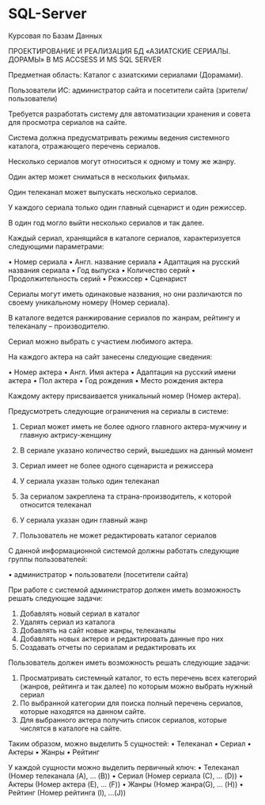 # SQL-Server
Курсовая по Базам Данных


ПРОЕКТИРОВАНИЕ И РЕАЛИЗАЦИЯ БД
«АЗИАТСКИЕ СЕРИАЛЫ. ДОРАМЫ»
В MS ACCSESS И MS SQL SERVER


Предметная область: Каталог с азиатскими сериалами (Дорамами).

Пользователи ИС: администратор сайта и посетители сайта (зрители/пользователи)

Требуется разработать систему для автоматизации хранения и совета для просмотра 
сериалов на сайте. 

Система должна предусматривать режимы ведения системного каталога, отражающего 
перечень сериалов.

Несколько сериалов могут относиться к одному и тому же жанру. 

Один актер может сниматься в нескольких фильмах. 

Один телеканал может выпускать несколько сериалов. 

У каждого сериала только один главный сценарист и один режиссер. 

В один год могло выйти несколько сериалов и так далее.

Каждый сериал, хранящийся в каталоге сериалов, характеризуется следующими 
параметрами:

• Номер сериала
• Англ. название сериала
• Адаптация на русский названия сериала
• Год выпуска
• Количество серий
• Продолжительность серий
• Режиссер
• Сценарист

Сериалы могут иметь одинаковые названия, но они различаются по своему уникальному 
номеру (Номер сериала).

В каталоге ведется ранжирование сериалов по жанрам, рейтингу и телеканалу –
производителю.

Сериал можно выбрать с участием любимого актера.

На каждого актера на сайт занесены следующие сведения:

• Номер актера
• Англ. Имя актера
• Адаптация на русский имени актера
• Пол актера
• Год рождения
• Место рождения актера

Каждому актеру присваивается уникальный номер (Номер актера).

Предусмотреть следующие ограничения на сериалы в системе:

1. Сериал может иметь не более одного главного актера-мужчину и главную 
актрису-женщину

3. В сериале указано количество серий, вышедших на данный момент
   
5. Сериал имеет не более одного сценариста и режиссера
   
7. У сериала указан только один телеканал
   
9. За сериалом закреплена та страна-производитель, к которой относится телеканал
    
11. У сериала указан один главный жанр
    
13. Пользователь не может редактировать каталог сериалов
    
С данной информационной системой должны работать следующие группы пользователей:

• администратор
• пользователи (посетители сайта)

При работе с системой администратор должен иметь возможность решать следующие 
задачи:
1. Добавлять новый сериал в каталог
2. Удалять сериал из каталога
3. Добавлять на сайт новые жанры, телеканалы
4. Добавлять новых актеров и редактировать данные про них
5. Создавать отчеты по сериалам и редактировать их
   
Пользователь должен иметь возможность решать следующие задачи:

1. Просматривать системный каталог, то есть перечень всех категорий (жанров, 
рейтинга и так далее) по которым можно выбрать нужный сериал
2. По выбранной категории для поиска полный перечень сериалов, которые 
находятся на данном сайте.
3. Для выбранного актера получить список сериалов, которые числятся в каталоге 
на сайте.

Таким образом, можно выделить 5 сущностей:
• Телеканал
• Сериал
• Актеры
• Жанры
• Рейтинг

У каждой сущности можно выделить первичный ключ:
• Телеканал (Номер телеканала (A), … (B))
• Сериал (Номер сериала (С), … (D))
• Актеры (Номер актера (E), … (F))
• Жанры (Номер жанра(G), … (H))
• Рейтинг (Номер рейтинга (I), …(J))
